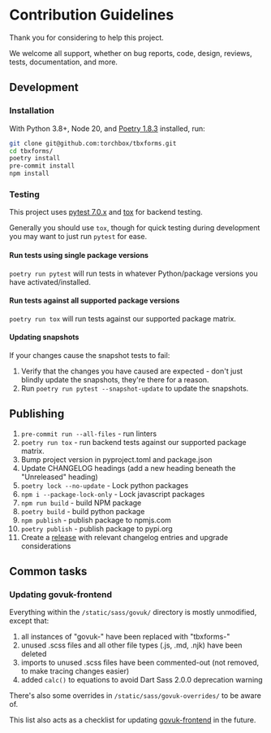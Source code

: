# Contribution Guidelines

Thank you for considering to help this project.

We welcome all support, whether on bug reports, code, design, reviews, tests, documentation, and more.

## Development

### Installation

With Python 3.8+, Node 20, and [Poetry 1.8.3](https://python-poetry.org/docs/#installing-with-the-official-installer) installed, run:

```bash
git clone git@github.com:torchbox/tbxforms.git
cd tbxforms/
poetry install
pre-commit install
npm install
```

### Testing

This project uses [pytest 7.0.x](https://docs.pytest.org/en/7.0.x/) and [tox](https://github.com/tox-dev/tox) for backend testing.

Generally you should use `tox`, though for quick testing during development you may want to just run `pytest` for ease.

#### Run tests using single package versions

`poetry run pytest` will run tests in whatever Python/package versions you have activated/installed.

#### Run tests against all supported package versions

`poetry run tox` will run tests against our supported package matrix.

#### Updating snapshots

If your changes cause the snapshot tests to fail:

1. Verify that the changes you have caused are expected - don't just blindly update the snapshots, they're there for a reason.
2. Run `poetry run pytest --snapshot-update` to update the snapshots.

## Publishing

1. `pre-commit run --all-files` - run linters
2. `poetry run tox` - run backend tests against our supported package matrix.
3. Bump project version in pyproject.toml and package.json
4. Update CHANGELOG headings (add a new heading beneath the "Unreleased" heading)
5. `poetry lock --no-update` - Lock python packages
6. `npm i --package-lock-only` - Lock javascript packages
7. `npm run build` - build NPM package
8. `poetry build` - build python package
9. `npm publish` - publish package to npmjs.com
10. `poetry publish` - publish package to pypi.org
11. Create a [release](https://github.com/torchbox/tbxforms/releases) with relevant changelog entries and upgrade considerations

## Common tasks

### Updating govuk-frontend

Everything within the `/static/sass/govuk/` directory is mostly unmodified,
except that:

1. all instances of "govuk-" have been replaced with "tbxforms-"
2. unused .scss files and all other file types (.js, .md, .njk) have been deleted
3. imports to unused .scss files have been commented-out (not removed, to make tracing changes easier)
4. added `calc()` to equations to avoid Dart Sass 2.0.0 deprecation warning

There's also some overrides in `/static/sass/govuk-overrides/` to be aware of.

This list also acts as a checklist for updating [govuk-frontend](https://github.com/alphagov/govuk-frontend) in the future.
